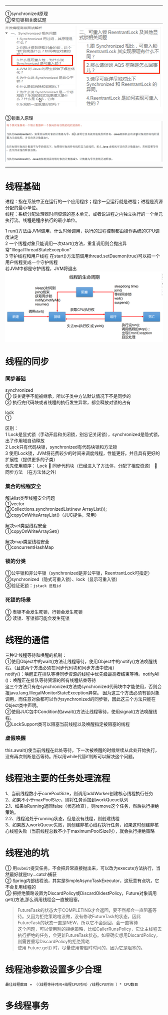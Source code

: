 ---------------------------------

①synchronized原理  
②常见锁相关面试题
![img.png](images/锁相关问题.png)
③锁重入原理
![img.png](images/synchronized锁重入原理.png)

---------------------------------

# 线程基础
进程：指在系统中正在运行的一个应用程序；程序一旦运行就是进程；进程是资源分配的最小单位。  
线程：系统分配处理器时间资源的基本单元，或者说进程之内独立执行的一个单元执行流。线程是程序执行的最小单位。

1 run()方法由JVM调用，什么时候调用，执行的过程控制都由操作系统的CPU调度决定  
2 一个线程对象只能调用一次start()方法，重复调用则会抛出异常"IllegalThreadStateException"  
3 守护线程和用户线程
在start()方法前调用thread.setDaemon(true)可以把一个用户线程变成一个守护线程  
若JVM中都是守护线程，JVM将退出
![img.png](images/线程的生命周期.png)

# 线程的同步
### 同步基础
synchronized  
① 该关键字不能被继承，所以子类中方法默认情况下不是同步的  
② 执行完代码块或者线程的执行发生异常，都会释放对锁的占有  

lock  
①  

区别：  
1 Lock是显式锁（手动开启和关闭锁，别忘记关闭锁），synchronized是隐式锁，出了作用域自动释放  
2 Lock只有代码块锁，synchronized有代码块锁和方法锁  
3 使用Lock锁，JVM将花费较少的时间来调度线程，性能更好。并且具有更好的扩展性（提供更多的子类）  
  优先使用顺序： Lock  同步代码块（已经进入了方法体，分配了相应资源）  同步方法 （在方法体之外）

### 集合的线程安全
解决list类型线程安全问题  
①vector  
②Collections.synchronizedList(new ArrayList());  
③copyOnWriteArrayList()（JUC提供，常用）

解决set类型线程安全  
①copyOnWriteArraySet()  

解决map类型线程安全  
①concurrentHashMap  

### 锁的分类
①公平锁和非公平锁（synchronized是非公平锁，ReentrantLock可指定）  
②synchronized（隐式可重入锁）、lock（显示可重入锁）  
③验证死锁：```jstack 进程id```

### 死锁的场景
① 表锁不会发生死锁，行锁会发生死锁  
② 读锁、写锁都可能会发生死锁  


# 线程的通信
三种让线程等待和唤醒的机制：  
①使用Object中的wait()方法让线程等待，使用Object中的notify()方法唤醒线程。（且这两个方法必须在同步代码块和同步方法中使用）  
notify()：唤醒正在排队等待同步资源的线程中优先级最高者结束等待。notifyAll ()：唤醒正在排队等待资源的所有线程结束等待  
这三个方法只有在synchronized方法或synchronized代码块中才能使用，否则会报java.lang.IllegalMonitorStateException异常。
因为这三个方法必须有锁对象调用，而任意对象都可以作为synchronized的同步锁，因此这三个方法只能在Object类中声明。  
②使用JUC包中Condition的await()方法让线程等待，使用signal()方法唤醒线程。  
③LockSupport类可以阻塞当前线程以及唤醒指定被阻塞的线程  

### 虚假唤醒
this.await()使当前线程在此处等待，下一次被唤醒的时候继续从此处开始执行，没有再次判断是否等待。所以用while代替if判断可以解决这个问题。  

# 线程池主要的任务处理流程
1、当前线程数小于corePoolSize，则调用addWorker创建核心线程执行任务  
2、如果不小于maxPoolSize，则将任务添加到workQueue队列  
2.1、如果isRunning返回false（状态检查），则remove这个任务，然后执行拒绝策略。  
2.2、线程池处于running状态，但是没有线程，则创建线程  
3、如果放入workQueue失败，则创建非核心线程执行任务，如果这时创建非核心线程失败（当前线程总数不小于maximumPoolSize时），就会执行拒绝策略  

# 线程池的坑
① 用```submit```提交任务，不会把异常直接抛出来，可以改为execute方法执行，当然最好就是try...catch捕获  
② Spring内部线程池，其实是SimpleAsyncTaskExecutor，这玩意有点坑，它不会复用线程的  
③ 把拒绝策略设置为DiscardPolicy或DiscardOldestPolicy，Future对象调用get()方法,那么调用线程会一直被阻塞。  
> FutureTask的状态大于COMPLETING才会返回，要不然都会一直阻塞等待。又因为拒绝策略啥没做，没有修改FutureTask的状态，因此FutureTask的状态一直是NEW，所以它不会返回，会一直等待  
> 这个问题，可以使用别的拒绝策略，比如CallerRunsPolicy，它让主线程去执行拒绝的任务，会更新FutureTask状态。如果确实想用DiscardPolicy，则需要重写DiscardPolicy的拒绝策略  
> 使用 Future.get() 时，尽量使用带超时时间的，因为它是阻塞的。

# 线程池参数设置多少合理
```
最佳线程数目 = （（线程等待时间+线程CPU时间）/线程CPU时间 ）* CPU数目
```

# 多线程事务

